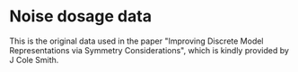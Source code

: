 # Noise dosage data

This is the original data used in the paper "Improving Discrete Model Representations via Symmetry Considerations",
which is kindly provided by J Cole Smith.
